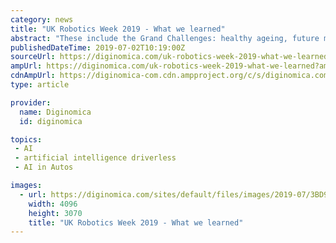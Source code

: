 ```yaml
---
category: news
title: "UK Robotics Week 2019 - What we learned"
abstract: "These include the Grand Challenges: healthy ageing, future mobility, clean growth, and preparing the economy for the rise of artificial intelligence (AI ... is the autonomous transport sector, from driverless and connected cars to autonomous taxis ..."
publishedDateTime: 2019-07-02T10:19:00Z
sourceUrl: https://diginomica.com/uk-robotics-week-2019-what-we-learned
ampUrl: https://diginomica.com/uk-robotics-week-2019-what-we-learned?amp
cdnAmpUrl: https://diginomica-com.cdn.ampproject.org/c/s/diginomica.com/uk-robotics-week-2019-what-we-learned?amp
type: article

provider:
  name: Diginomica
  id: diginomica

topics:
 - AI
 - artificial intelligence driverless
 - AI in Autos

images:
  - url: https://diginomica.com/sites/default/files/images/2019-07/3BD9D2F7-5822-48D6-96AB-0EDBD64F754C.jpeg
    width: 4096
    height: 3070
    title: "UK Robotics Week 2019 - What we learned"
---
```

